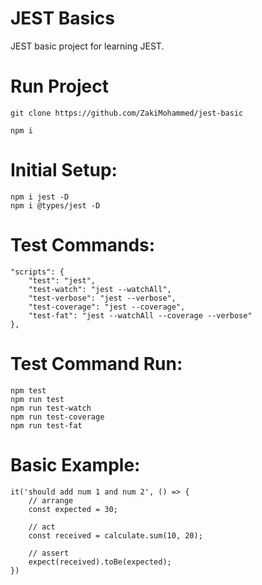 # JEST Basics

JEST basic project for learning JEST.

# Run Project
```
git clone https://github.com/ZakiMohammed/jest-basic

npm i
```

# Initial Setup:
```
npm i jest -D
npm i @types/jest -D
```

# Test Commands:
```
"scripts": {
    "test": "jest",
    "test-watch": "jest --watchAll",
    "test-verbose": "jest --verbose",
    "test-coverage": "jest --coverage",
    "test-fat": "jest --watchAll --coverage --verbose"
},
```
# Test Command Run:
```
npm test
npm run test
npm run test-watch
npm run test-coverage
npm run test-fat
```

# Basic Example:
```
it('should add num 1 and num 2', () => {
    // arrange
    const expected = 30;

    // act
    const received = calculate.sum(10, 20);

    // assert
    expect(received).toBe(expected);
})
```